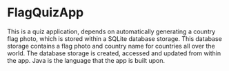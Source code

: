 # FlagQuizApp
This is a quiz application, depends on automatically generating a country flag photo,
which is stored within a SQLite database storage. This database storage contains a flag
photo and country name for countries all over the world. The database storage is created, accessed and 
updated from within the app. Java is the language that the app is built upon.
